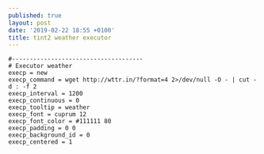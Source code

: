 ```yaml
---
published: true
layout: post
date: '2019-02-22 18:55 +0100'
title: tint2 weather executor
---
```

    #-------------------------------------
    # Executor weather
    execp = new
    execp_command = wget http://wttr.in/?format=4 2>/dev/null -O - | cut -d : -f 2
    execp_interval = 1200
    execp_continuous = 0
    execp_tooltip = weather
    execp_font = cuprum 12
    execp_font_color = #111111 80
    execp_padding = 0 0
    execp_background_id = 0
    execp_centered = 1